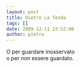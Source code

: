 ```yaml
---
layout: post
title: Dietro La Tenda
tags: []
date: 2009-12-11 23:52:00
author: pietro
---
```

O per guardare inosservato<br/>o per non essere guardato.
